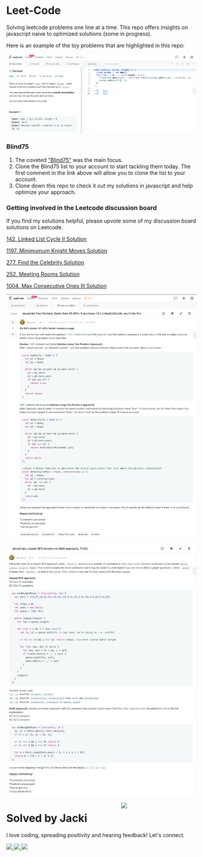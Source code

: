 # Leet-Code
Solving leetcode problems one line at a time. This repo offers insights on javascript naive to optimized solutions (some in progress).

Here is an example of the toy problems that are highlighted in this repo:

![](./images/Leetcode_2Sum.png)


### Blind75
1) The coveted ["Blind75"](https://leetcode.com/discuss/general-discussion/460599/blind-75-leetcode-questions "Blind75 List") was the main focus.
2) Clone the Blind75 list to your account to start tackling them today. The first comment in the link above will allow you to clone the list to your account.
3) Clone down this repo to check it out my solutions in javascript and help optimize your approach.


### Getting involved in the Leetcode discussion board
If you find my solutions helpful, please upvote some of my discussion board solutions on Leetcode.

[142. Linked List Cycle II Solution](https://leetcode.com/problems/linked-list-cycle-ii/discuss/994424/javascript-Two-Pointers-faster-than-99.89%3A-if-you-know-141.LinkedListCycle-you'll-like-this)

[1197. Minimumum Knight Moves Solution](https://leetcode.com/problems/minimum-knight-moves/discuss/1116030/JavaScript-classic-BFS-solution-vs-Math-approach-TCSC)

[277. Find the Celebrity Solution](https://leetcode.com/problems/find-the-celebrity/discuss/1005437/Javascript-Better-variable-names-easier-to-follow)

[252. Meeting Rooms Solution](https://leetcode.com/problems/meeting-rooms/discuss/1058624/sort-and-forEach-loop)

[1004. Max Consecutive Ones III Solution](https://leetcode.com/problems/max-consecutive-ones-iii/discuss/1029876/Concise-Never-Shrinking-Sliding-Window-Approach)

![](./images/Leetcode_LLCycle2_DiscussionBoardSolution.png)

![](./images/Leetcode_MinKightMoves_DiscussionBoardSolution.png)

<a href="https://www.github.com/day-glow" target="_blank">
  <img align='right' src="https://media.giphy.com/media/bcKmIWkUMCjVm/giphy.gif" width='200"'/>
</a>

# Solved by Jacki
I love coding, spreading positivity and hearing feedback! Let's connect.

<!-- LinkedIn -->
<a href="https://www.linkedin.com/in/jacki-yanamura/" target="_blank">
  <img src="https://img.shields.io/badge/-Jacki%20Yanamura-blue?style=for-the-badge&logo=Linkedin&logoColor=white"/>
</a>
<!-- Github -->
<a href="https://www.github.com/day-glow">
  <img src="https://img.shields.io/badge/DayGlow-black?style=for-the-badge&logo=github&logoColor=white"/>
</a>
<!-- Email -->
<a href="mailto:jacki.yanamura@gmail.com">
  <img src="https://img.shields.io/badge/EMAIL-jacki.yanamura%40gmail.com-1152ba?style=for-the-badge"/>
</a>